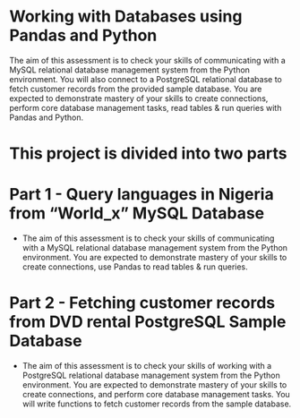 # Working with Databases using Pandas and Python
The aim of this assessment is to check your skills of communicating with a MySQL relational database management system from the Python environment.
You will also connect to a PostgreSQL relational database to fetch customer records from the provided sample database.
You are expected to demonstrate mastery of your skills to create connections, perform core database management tasks, read tables & run queries with Pandas and Python.

# This project is divided into two parts
# Part 1 - Query languages in Nigeria from “World_x” MySQL Database
- The aim of this assessment is to check your skills of communicating with a MySQL relational database management system from the Python environment. You are expected to demonstrate mastery of your skills to create connections, use Pandas to read tables & run queries.

# Part 2 - Fetching customer records from DVD rental PostgreSQL Sample Database
- The aim of this assessment is to check your skills of working with a PostgreSQL relational database management system from the Python environment. You are expected to demonstrate mastery of your skills to create connections, and perform core database management tasks. You will write functions to fetch customer records from the sample database.
